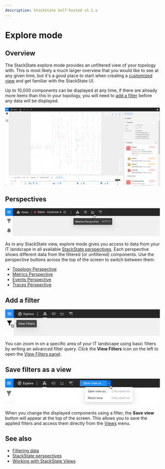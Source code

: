 ```yaml
---
description: StackState Self-hosted v5.1.x 
---
```


# Explore mode

## Overview

The StackState explore mode provides an unfiltered view of your topology with. This is most likely a much larger overview that you would like to see at any given time, but it's a good place to start when creating a [customized view](views/about_views.md) and get familiar with the StackState UI.

Up to 10,000 components can be displayed at any time, if there are already more items than this in your topology, you will need to [add a filter](explore_mode.md#add-a-filter) before any data will be displayed.

![Explore mode](../../.gitbook/assets/v51_explore_mode.png)

## Perspectives

![Perspectives](../../.gitbook/assets/v51_perspective_buttons.png)

As in any StackState view, explore mode gives you access to data from your IT landscape in all available [StackState perspectives](../concepts/perspectives.md). Each perspective shows different data from the filtered \(or unfiltered\) components. Use the perspective buttons across the top of the screen to switch between them:

* [Topology Perspective](perspectives/topology-perspective.md)
* [Metrics Perspective](perspectives/metrics-perspective.md)
* [Events Perspective](perspectives/events_perspective.md)
* [Traces Perspective](perspectives/traces-perspective.md)

## Add a filter

![View Filters](../../.gitbook/assets/v51_view_filters.png)

You can zoom in on a specific area of your IT landscape using basic filters by writing an advanced filter query. Click the **View Filters** icon on the left to open the [View Filters panel](filters.md).

## Save filters as a view

![Save view as](../../.gitbook/assets/v51_save_view_as.png)

When you change the displayed components using a filter, the **Save view** button will appear at the top of the screen. This allows you to save the applied filters and access them directly from the [Views](views/about_views.md) menu.

## See also

* [Filtering data](filters.md)
* [StackState perspectives](../concepts/perspectives.md)
* [Working with StackState Views](views/about_views.md)
